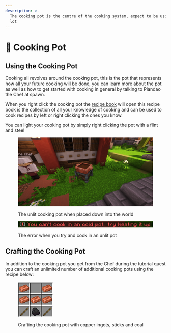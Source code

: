 ```yaml
---
description: >-
  The cooking pot is the centre of the cooking system, expect to be using it a
  lot
---
```


# 🍲 Cooking Pot

## Using the Cooking Pot

Cooking all revolves around the cooking pot, this is the pot that represents how all your future cooking will be done, you can learn more about the pot as well as how to get started with cooking in general by talking to Piandao the Chef at spawn.

When you right click the cooking pot the [recipe book](https://bendingmc.gitbook.io/bendingmc-wiki/cooking/getting-started/recipe-book) will open this recipe book is the collection of all your knowledge of cooking and can be used to cook recipes by left or right clicking the ones you know.

You can light your cooking pot by simply right clicking the pot with a flint and steel

<figure><img src="../../.gitbook/assets/image_2023-03-31_222618688.png" alt=""><figcaption><p>The unlit cooking pot when placed down into the world</p></figcaption></figure>

<figure><img src="../../.gitbook/assets/image_2023-03-31_223441479.png" alt=""><figcaption><p>The error when you try and cook in an unlit pot</p></figcaption></figure>

## Crafting the Cooking Pot

In addition to the cooking pot you get from the Chef during the tutorial quest you can craft an unlimited number of additional cooking pots using the recipe below:

<figure><img src="../../.gitbook/assets/image_2023-10-20_165527368.png" alt=""><figcaption><p>Crafting the cooking pot with copper ingots, sticks and coal</p></figcaption></figure>

